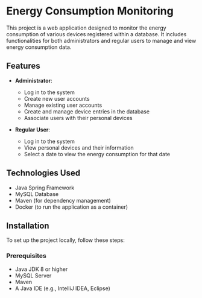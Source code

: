 # Energy Consumption Monitoring

This project is a web application designed to monitor the energy consumption of various devices registered within a database. It includes functionalities for both administrators and regular users to manage and view energy consumption data.

## Features

- **Administrator**:
  - Log in to the system
  - Create new user accounts
  - Manage existing user accounts
  - Create and manage device entries in the database
  - Associate users with their personal devices

- **Regular User**:
  - Log in to the system
  - View personal devices and their information
  - Select a date to view the energy consumption for that date

## Technologies Used

- Java Spring Framework
- MySQL Database
- Maven (for dependency management)
- Docker (to run the application as a container)

## Installation

To set up the project locally, follow these steps:

### Prerequisites

- Java JDK 8 or higher
- MySQL Server
- Maven
- A Java IDE (e.g., IntelliJ IDEA, Eclipse)

